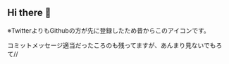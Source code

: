 ## Hi there 👋

※TwitterよりもGithubの方が先に登録したため昔からこのアイコンです。


コミットメッセージ適当だったころのも残ってますが、あんまり見ないでもろて//





<!--
**htvoffcial/htvoffcial** is a ✨ _special_ ✨ repository because its `README.md` (this file) appears on your GitHub profile.

Here are some ideas to get you started:

- 🔭 I’m currently working on ...
- 🌱 I’m currently learning ...
- 👯 I’m looking to collaborate on ...
- 🤔 I’m looking for help with ...
- 💬 Ask me about ...
- 📫 How to reach me: ...
- 😄 Pronouns: ...
- ⚡ Fun fact: ...
-->

